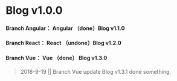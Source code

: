 # Blog v1.0.0

#### Branch Angular： Angular （done）Blog v1.1.0

#### Branch React： React   （undone）Blog v1.2.0

#### Branch Vue： Vue     （done） Blog v1.3.0

> 2018-9-19 || Branch Vue  update Blog v1.3.1 done something.

